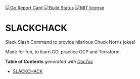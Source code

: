 [![Go Report Card](https://goreportcard.com/badge/github.com/TobKed/slackchuck)](https://goreportcard.com/report/github.com/TobKed/slackchuck)
[![Build Status](https://travis-ci.org/TobKed/slackchuck.svg?branch=master)](https://travis-ci.org/TobKed/slackchuck)
[![MIT license](https://img.shields.io/badge/license-MIT-brightgreen.svg)](https://opensource.org/licenses/MIT)

# SLACKCHACK
Slack Slash Command to provide hilarious Chuck Norris jokes!

Made for fun, to learn GO, practice GCP and Terraform.

<!-- START doctoc generated TOC please keep comment here to allow auto update -->
<!-- DON'T EDIT THIS SECTION, INSTEAD RE-RUN doctoc TO UPDATE -->
**Table of Contents**  *generated with [DocToc](https://github.com/thlorenz/doctoc)*

- [SLACKCHACK](#slackchack)

<!-- END doctoc generated TOC please keep comment here to allow auto update -->
